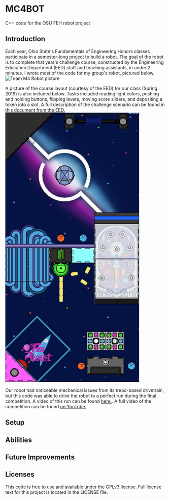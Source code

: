 # MC4BOT
C++ code for the OSU FEH robot project

## Introduction

Each year, Ohio State's Fundamentals of Engineering Honors classes participate in a semester-long project to build a robot. The goal of the robot is to complete that year's challenge course, constructed by the Engineering Education Department (EED) staff and teaching assistants, in under 2 minutes. I wrote most of the code for my group's robot, pictured below.
![Team M4 Robot picture](M4-Robot.jpg)

A picture of the course layout (courtesy of the EED) for our class (Spring 2019) is also included below. Tasks included reading light colors, pushing and holding buttons, flipping levers, moving score sliders, and depositing a token into a slot. A full description of the challenge scenario can be found in [this document from the EED.](https://osu.app.box.com/s/zog158rufpkat23gt6ziwpx3r4wr000b)
![2019 Course Layoug](images/Arcade-Course-CAD-2019.jpg)

Our robot had noticeable mechanical issues from its tread-based drivetrain, but this code was able to drive the robot to a perfect run during the final competition. A video of this run can be found [here.](https://youtu.be/jPylJhgtDp8?t=7628). A full video of the competition can be found [on YouTube.](https://youtu.be/jPylJhgtDp8)

## Setup

## Abilities

## Future Improvements

## Licenses
This code is free to use and available under the GPLv3 license. Full license text for this project is located in the LICENSE file.